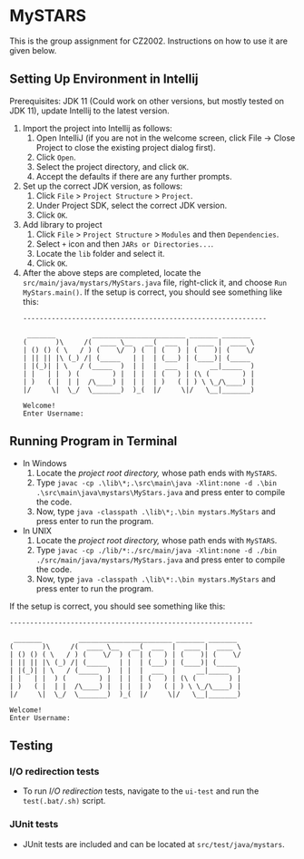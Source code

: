 # MySTARS

This is the group assignment for CZ2002. Instructions on how to use it are given below.

## Setting Up Environment in Intellij

Prerequisites: JDK 11 (Could work on other versions, but mostly tested on JDK 11), update Intellij to the latest version.

1. Import the project into Intellij as follows:
    1. Open IntelliJ (if you are not in the welcome screen, click File → Close Project to close the existing project dialog first).
    1. Click `Open`.
    1. Select the project directory, and click `OK`.
    1. Accept the defaults if there are any further prompts.
1. Set up the correct JDK version, as follows:
    1. Click `File` > `Project Structure` > `Project`.
    1. Under Project SDK, select the correct JDK version.
    1. Click `OK`.
1. Add library to project
    1. Click `File` > `Project Structure` > `Modules` and then `Dependencies`.
    1. Select `+` icon and then `JARs or Directories...`.
    1. Locate the `lib` folder and select it.
    1. Click `OK`.
1. After the above steps are completed, locate the `src/main/java/mystars/MyStars.java` file, right-click it, and
   choose `Run MyStars.main()`. If the setup is correct, you should see something like this:
   ```
   ------------------------------------------------------------
   
    _______         _______________________ _______ _______ 
   (       )\     /(  ____ \__   __(  ___  |  ____ |  ____ \
   | () () ( \   / ) (    \/  ) (  | (   ) | (    )| (    \/
   | || || |\ (_) /| (_____   | |  | (___) | (____)| (_____ 
   | |(_)| | \   / (_____  )  | |  |  ___  |     __|_____  )
   | |   | |  ) (        ) |  | |  | (   ) | (\ (        ) |
   | )   ( |  | |  /\____) |  | |  | )   ( | ) \ \_/\____) |
   |/     \|  \_/  \_______)  )_(  |/     \|/   \__|_______)
                                                         
   Welcome!
   Enter Username:
   ```

## Running Program in Terminal

* In Windows
    1. Locate the _project root directory,_ whose path ends with `MySTARS`.
    1. Type `javac -cp .\lib\*;.\src\main\java -Xlint:none -d .\bin .\src\main\java\mystars\MyStars.java` and press
       enter to compile the code.
    1. Now, type `java -classpath .\lib\*;.\bin mystars.MyStars` and press enter to run the program.
* In UNIX
    1. Locate the _project root directory,_ whose path ends with `MySTARS`.
    1. Type `javac -cp ./lib/*:./src/main/java -Xlint:none -d ./bin ./src/main/java/mystars/MyStars.java` and press
       enter to compile the code.
    1. Now, type `java -classpath .\lib\*:.\bin mystars.MyStars` and press enter to run the program.

If the setup is correct, you should see something like this:

   ```
   ------------------------------------------------------------
   
    _______         _______________________ _______ _______ 
   (       )\     /(  ____ \__   __(  ___  |  ____ |  ____ \
   | () () ( \   / ) (    \/  ) (  | (   ) | (    )| (    \/
   | || || |\ (_) /| (_____   | |  | (___) | (____)| (_____ 
   | |(_)| | \   / (_____  )  | |  |  ___  |     __|_____  )
   | |   | |  ) (        ) |  | |  | (   ) | (\ (        ) |
   | )   ( |  | |  /\____) |  | |  | )   ( | ) \ \_/\____) |
   |/     \|  \_/  \_______)  )_(  |/     \|/   \__|_______)
                                                         
   Welcome!
   Enter Username:
   ```

## Testing

### I/O redirection tests

* To run _I/O redirection_ tests, navigate to the `ui-test` and run the `test(.bat/.sh)` script.

### JUnit tests

* JUnit tests are included and can be located at `src/test/java/mystars`.
